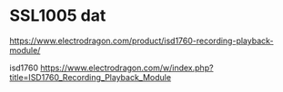 
# SSL1005 dat 


https://www.electrodragon.com/product/isd1760-recording-playback-module/

isd1760
https://www.electrodragon.com/w/index.php?title=ISD1760_Recording_Playback_Module